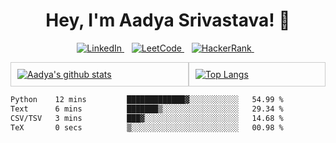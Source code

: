 <h1 align='center'>
    Hey, I'm Aadya Srivastava! 👋
</h1>

<p align='center'>
    <a href="https://www.linkedin.com/in/aadya28">
        <img alt="LinkedIn" src="https://img.shields.io/badge/linkedin-%230077B5.svg?&style=for-the-badge&logo=linkedin&logoColor=white" />
    </a>&nbsp;&nbsp;
    <a href="https://leetcode.com/Aadya_Srivastava/">
        <img alt="LeetCode" src="https://img.shields.io/badge/-LeetCode-FFA116?style=for-the-badge&logo=LeetCode&logoColor=black"/>
    </a>&nbsp;&nbsp;
    <a href="https://www.hackerrank.com/aadyasri123?hr_r=1">
        <img alt="HackerRank" src="https://img.shields.io/badge/-Hackerrank-2EC866?style=for-the-badge&logo=HackerRank&logoColor=white"/>
    </a>&nbsp;&nbsp;
</p>

<div style="display: flex; flex-direction: row;">
    <div style="flex-grow: 1; border: 1px solid #ccc; padding: 10px;">
        <a href="https://github.com/aadya28">
            <img src="https://github-readme-stats.vercel.app/api?username=aadya28" alt="Aadya's github stats" />
        </a>
    </div>
    <div style="flex-grow: 1; border: 1px solid #ccc; padding: 10px;">
        <a href="https://github.com/aadya28">
            <img src="https://github-readme-stats.vercel.app/api/top-langs/?username=aadya28" alt="Top Langs" />
        </a>
    </div>
</div>

<!--START_SECTION:waka-->

```txt
Python    12 mins         █████████████▓░░░░░░░░░░░   54.99 %
Text      6 mins          ███████▒░░░░░░░░░░░░░░░░░   29.34 %
CSV/TSV   3 mins          ███▓░░░░░░░░░░░░░░░░░░░░░   14.68 %
TeX       0 secs          ▒░░░░░░░░░░░░░░░░░░░░░░░░   00.98 %
```

<!--END_SECTION:waka-->